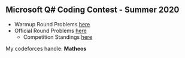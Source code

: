 ## Microsoft Q# Coding Contest - Summer 2020
* Warmup Round Problems [here](https://codeforces.com/contest/1357)
* Official Round Problems [here](https://codeforces.com/contest/1357)
   * Competition Standings [here](https://codeforces.com/contest/1357/standings)
   
My codeforces handle: **Matheos**
